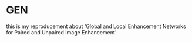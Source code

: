 # GEN
this is my reproducement about 'Global and Local Enhancement Networks for Paired and Unpaired Image Enhancement'
